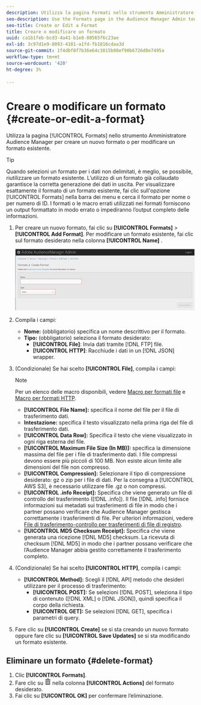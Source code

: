 ```yaml
---
description: Utilizza la pagina Formati nello strumento Amministratore Audience Manager per creare un nuovo formato o per modificare un formato esistente.
seo-description: Use the Formats page in the Audience Manager Admin tool to create a new format or to edit an existing format.
seo-title: Create or Edit a Format
title: Creare o modificare un formato
uuid: ca1b1feb-bcd3-4a41-b1e8-80565f6c23ae
exl-id: 3c97d1e9-8093-4181-a1fd-fb1816cdaa3d
source-git-commit: 1f4dbf8f7b36e64c3015b98ef90b6726d0e7495a
workflow-type: tm+mt
source-wordcount: '420'
ht-degree: 3%

---
```


# Creare o modificare un formato {#create-or-edit-a-format}

Utilizza la pagina [!UICONTROL Formats] nello strumento Amministratore Audience Manager per creare un nuovo formato o per modificare un formato esistente.

<!-- t_create_format.xml -->

>[!TIP]
>
>Quando selezioni un formato per i dati non delimitati, è meglio, se possibile, riutilizzare un formato esistente. L’utilizzo di un formato già collaudato garantisce la corretta generazione dei dati in uscita. Per visualizzare esattamente il formato di un formato esistente, fai clic sull&#39;opzione [!UICONTROL Formats] nella barra dei menu e cerca il formato per nome o per numero di ID. I formati o le macro errati utilizzati nei formati forniscono un output formattato in modo errato o impediranno l’output completo delle informazioni.

1. Per creare un nuovo formato, fai clic su **[!UICONTROL Formats]** > **[!UICONTROL Add Format]**. Per modificare un formato esistente, fai clic sul formato desiderato nella colonna **[!UICONTROL Name]** .

   ![](assets/create_format.png)

1. Compila i campi:
   * **Nome:**  (obbligatorio) specifica un nome descrittivo per il formato.
   * **Tipo:**  (obbligatorio) seleziona il formato desiderato:
      * **[!UICONTROL File]**: Invia dati tramite  [!DNL FTP] file.
      * **[!UICONTROL HTTP]**: Racchiude i dati in un  [!DNL JSON] wrapper.

1. (Condizionale) Se hai scelto **[!UICONTROL File]**, compila i campi:

   >[!NOTE]
   >
   >Per un elenco delle macro disponibili, vedere [Macro per formati file](../formats/file-formats.md#concept_A867101505074418A58DE325949E5089) e [Macro per formati HTTP](../formats/web-formats.md#reference_C392124A5F3F42E49F8AADDBA601ADFE).

   * **[!UICONTROL File Name]:** specifica il nome del file per il file di trasferimento dati.
   * **Intestazione:** specifica il testo visualizzato nella prima riga del file di trasferimento dati.
   * **[!UICONTROL Data Row]:** Specifica il testo che viene visualizzato in ogni riga esterna del file.
   * **[!UICONTROL Maximum File Size (In MB)]:** specifica la dimensione massima del file per i file di trasferimento dati. I file compressi devono essere più piccoli di 100 MB. Non esiste alcun limite alle dimensioni del file non compresso.
   * **[!UICONTROL Compression]:** Selezionare il tipo di compressione desiderato: gz o zip per i file di dati. Per la consegna a [!UICONTROL AWS S3], è necessario utilizzare file .gz o non compressi.
   * **[!UICONTROL .info Receipt]:** Specifica che viene generato un file di controllo del trasferimento ([!DNL .info]). Il file [!DNL .info] fornisce informazioni sui metadati sui trasferimenti di file in modo che i partner possano verificare che Audience Manager gestisca correttamente i trasferimenti di file. Per ulteriori informazioni, vedere [File di trasferimento-controllo per trasferimenti di file di registro](https://experienceleague.adobe.com/docs/audience-manager/user-guide/implementation-integration-guides/receiving-audience-data/batch-outbound-data-transfers/transfer-control-files.html?lang=en).
   * **[!UICONTROL MD5 Checksum Receipt]:** Specifica che viene generata una ricezione  [!DNL MD5] checksum. La ricevuta di checksum [!DNL MD5] in modo che i partner possano verificare che l’Audience Manager abbia gestito correttamente il trasferimento completo.

1. (Condizionale) Se hai scelto **[!UICONTROL HTTP]**, compila i campi:

   * **[!UICONTROL Method]:** Scegli il  [!DNL API] metodo che desideri utilizzare per il processo di trasferimento:
      * **[!UICONTROL POST]:** Se selezioni  [!DNL POST], seleziona il tipo di contenuto ([!DNL XML] o  [!DNL JSON]), quindi specifica il corpo della richiesta.
      * **[!UICONTROL GET]:** Se selezioni  [!DNL GET], specifica i parametri di query.

1. Fare clic su **[!UICONTROL Create]** se si sta creando un nuovo formato oppure fare clic su **[!UICONTROL Save Updates]** se si sta modificando un formato esistente.

## Eliminare un formato {#delete-format}

1. Clic **[!UICONTROL Formats]**.
2. Fare clic su ![](assets/icon_delete.png) nella colonna **[!UICONTROL Actions]** del formato desiderato.
3. Fai clic su **[!UICONTROL OK]** per confermare l’eliminazione.
